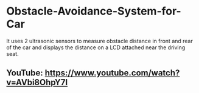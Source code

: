 # Obstacle-Avoidance-System-for-Car
It uses 2 ultrasonic sensors to measure obstacle distance in front and rear of the car and displays the distance on a LCD attached near the driving seat.

## YouTube: https://www.youtube.com/watch?v=AVbi8OhpY7I
